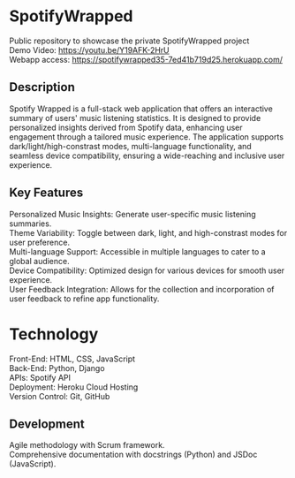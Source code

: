 # SpotifyWrapped
Public repository to showcase the private SpotifyWrapped project <br>
Demo Video: https://youtu.be/Y19AFK-2HrU <br>
Webapp access: https://spotifywrapped35-7ed41b719d25.herokuapp.com/

## Description
Spotify Wrapped is a full-stack web application that offers an interactive summary of users' music listening statistics. It is designed to provide personalized insights derived from Spotify data, enhancing user engagement through a tailored music experience. The application supports dark/light/high-constrast modes, multi-language functionality, and seamless device compatibility, ensuring a wide-reaching and inclusive user experience.

## Key Features

Personalized Music Insights: Generate user-specific music listening summaries. <br/>
Theme Variability: Toggle between dark, light, and high-constrast modes for user preference. <br/>
Multi-language Support: Accessible in multiple languages to cater to a global audience. <br/>
Device Compatibility: Optimized design for various devices for smooth user experience. <br/>
User Feedback Integration: Allows for the collection and incorporation of user feedback to refine app functionality.

# Technology

Front-End: HTML, CSS, JavaScript <br/>
Back-End: Python, Django <br/>
APIs: Spotify API <br/>
Deployment: Heroku Cloud Hosting <br/>
Version Control: Git, GitHub

## Development

Agile methodology with Scrum framework. <br/>
Comprehensive documentation with docstrings (Python) and JSDoc (JavaScript).
